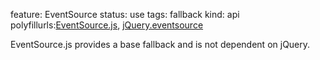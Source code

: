 feature: EventSource
status: use
tags: fallback
kind: api
polyfillurls:[EventSource.js](https://github.com/remy/polyfills/blob/master/EventSource.js), [jQuery.eventsource](https://github.com/rwldrn/jquery.eventsource)

EventSource.js provides a base fallback and is not dependent on jQuery.
